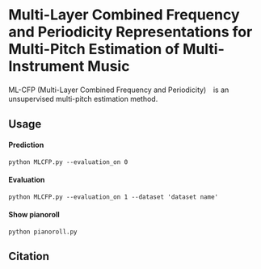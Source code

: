 # Multi-Layer Combined Frequency and Periodicity Representations for Multi-Pitch Estimation of Multi-Instrument Music
ML-CFP (Multi-Layer Combined Frequency and Periodicity)　is an unsupervised multi-pitch estimation method.

## Usage
#### Prediction
  ```
  python MLCFP.py --evaluation_on 0
  ```
#### Evaluation
  ```
  python MLCFP.py --evaluation_on 1 --dataset 'dataset name'
  ```
#### Show pianoroll
  ```
  python pianoroll.py
  ```
## Citation
